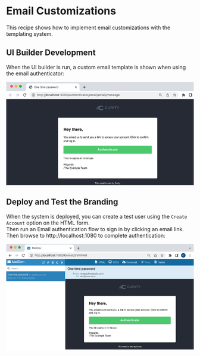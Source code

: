 # Email Customizations

This recipe shows how to implement email customizations with the templating system.

## UI Builder Development

When the UI builder is run, a custom email template is shown when using the email authenticator:

![UI Builder Login](../../images/email/email-template.png)

## Deploy and Test the Branding

When the system is deployed, you can create a test user using the `Create Account` option on the HTML form.\
Then run an Email authentication flow to sign in by clicking an email link.\
Then browse to http://localhost:1080 to complete authentication:

![OAuth Tools Login](../../images/email/real-email.png)
